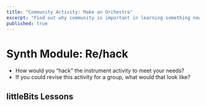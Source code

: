 ```yaml
---
title: "Community Activity: Make an Orchestra"
excerpt: "Find out why community is important in learning something new, what makes robust communities tick, and start co-designing your course."
published: true
---
```


# Synth Module: Re/hack
- How would you “hack” the instrument activity to meet your needs?
- If you could revise this activity for a group, what would that look like?

## littleBits Lessons
